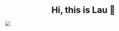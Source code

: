 <div align="center">
<h1 align="center">Hi, this is Lau 👋</h1>
</div>
<div> 
<img src="https://i.imgur.com/a/pct8mmp">
</div>

<!--
**Laulaguna/Laulaguna** is a ✨ _special_ ✨ repository because its `README.md` (this file) appears on your GitHub profile.

Here are some ideas to get you started:

- 🔭 I’m currently working on my own
- 🌱 I’m currently learning Developing from the basics
- 👯 I’m looking to collaborate on HTML5
- 🤔 I’m looking for help with CSS
- 💬 Ask me about Figma![canva github](https://github.com/Laulaguna/Laulaguna/assets/116038953/a29c45a7-dbb8-4093-87b2-37588207fa4c)

- 📫 How to reach me: lauragl@gmail.com
- 😄 Pronouns: she/her
- ⚡ Fun fact: pizza with pineapple
-->
